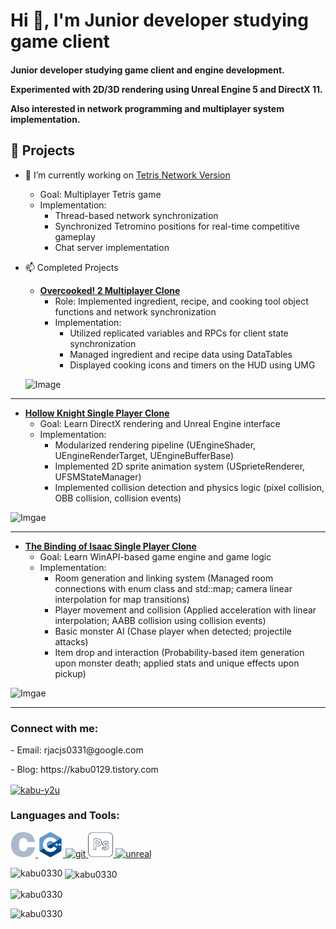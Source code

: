 <h1 align="left">Hi 👋, I'm Junior developer studying game client</h1>
<h4 align="left">Junior developer studying game client and engine development. </p> Experimented with 2D/3D rendering using Unreal Engine 5 and DirectX 11. </p> Also interested in network programming and multiplayer system implementation.</h4>
</p></p>

## 📄 Projects
- 🔭 I’m currently working on [Tetris Network Version](https://github.com/kabu0330/DX_Network)
  - Goal: Multiplayer Tetris game  
  - Implementation:  
    - Thread-based network synchronization  
    - Synchronized Tetromino positions for real-time competitive gameplay  
    - Chat server implementation  


- 📫 Completed Projects
  - **[Overcooked! 2 Multiplayer Clone](https://github.com/kabu0330/UE_Overcooked2)**
    - Role: Implemented ingredient, recipe, and cooking tool object functions and network synchronization  
    - Implementation:  
      - Utilized replicated variables and RPCs for client state synchronization  
      - Managed ingredient and recipe data using DataTables  
      - Displayed cooking icons and timers on the HUD using UMG


   ![Image](https://github.com/user-attachments/assets/4a667a58-2fba-44c0-8470-2abd8e2fe550)
___

 
  - **[Hollow Knight Single Player Clone](https://github.com/kabu0330/DX_HollowKnight2)**
    - Goal: Learn DirectX rendering and Unreal Engine interface  
    - Implementation:  
      - Modularized rendering pipeline (UEngineShader, UEngineRenderTarget, UEngineBufferBase)  
      - Implemented 2D sprite animation system (USprieteRenderer, UFSMStateManager)  
      - Implemented collision detection and physics logic (pixel collision, OBB collision, collision events)  


  ![Imgae](https://github.com/user-attachments/assets/df114776-bbad-48d3-8368-164ff468c500)
___

  - **[The Binding of Isaac Single Player Clone](https://github.com/kabu0330/WinAPI)**  
    - Goal: Learn WinAPI-based game engine and game logic  
    - Implementation:  
      - Room generation and linking system (Managed room connections with enum class and std::map; camera linear interpolation for map transitions)  
      - Player movement and collision (Applied acceleration with linear interpolation; AABB collision using collision events)  
      - Basic monster AI (Chase player when detected; projectile attacks)  
      - Item drop and interaction (Probability-based item generation upon monster death; applied stats and unique effects upon pickup)  

   ![Imgae](https://github.com/user-attachments/assets/3db1956b-8548-427d-9c69-c3942d66c3c3)
___
  

<h3 align="left">Connect with me:</h3>
<p align="left">
- Email: rjacjs0331@google.com  </p>
- Blog: https://kabu0129.tistory.com  </p>
<a href="https://www.youtube.com/c/kabu-y2u" target="blank"><img align="center" src="https://raw.githubusercontent.com/rahuldkjain/github-profile-readme-generator/master/src/images/icons/Social/youtube.svg" alt="kabu-y2u" height="30" width="40" /></a>
</p>

<h3 align="left">Languages and Tools:</h3>
<p align="left"> <a href="https://www.cprogramming.com/" target="_blank" rel="noreferrer"> <img src="https://raw.githubusercontent.com/devicons/devicon/master/icons/c/c-original.svg" alt="c" width="40" height="40"/> </a> <a href="https://www.w3schools.com/cpp/" target="_blank" rel="noreferrer"> <img src="https://raw.githubusercontent.com/devicons/devicon/master/icons/cplusplus/cplusplus-original.svg" alt="cplusplus" width="40" height="40"/> </a> <a href="https://git-scm.com/" target="_blank" rel="noreferrer"> <img src="https://www.vectorlogo.zone/logos/git-scm/git-scm-icon.svg" alt="git" width="40" height="40"/> </a> <a href="https://www.photoshop.com/en" target="_blank" rel="noreferrer"> <img src="https://raw.githubusercontent.com/devicons/devicon/master/icons/photoshop/photoshop-line.svg" alt="photoshop" width="40" height="40"/> </a> <a href="https://unrealengine.com/" target="_blank" rel="noreferrer"> <img src="https://raw.githubusercontent.com/kenangundogan/fontisto/036b7eca71aab1bef8e6a0518f7329f13ed62f6b/icons/svg/brand/unreal-engine.svg" alt="unreal" width="40" height="40"/> </a> </p>

<p><img align="left" src="https://github-readme-stats.vercel.app/api/top-langs?username=kabu0330&show_icons=true&theme=dark&locale=en&layout=compact" alt="kabu0330" /></p>

<p>&nbsp;<img align="center" src="https://github-readme-stats.vercel.app/api?username=kabu0330&show_icons=true&theme=dark&locale=en" alt="kabu0330" /></p>

<p><img align="center" src="https://github-readme-streak-stats.herokuapp.com/?user=kabu0330&theme=dark" alt="kabu0330" /></p>

<p align="left"> <img src="https://komarev.com/ghpvc/?username=kabu0330&label=Profile%20views&color=0e75b6&style=flat" alt="kabu0330" /> </p>
